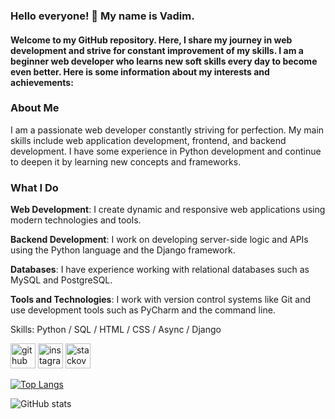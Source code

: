 ### **Hello everyone! 👋 My name is Vadim.**
#### Welcome to my GitHub repository. Here, I share my journey in web development and strive for constant improvement of my skills. I am a beginner web developer who learns new soft skills every day to become even better. Here is some information about my interests and achievements:

### **About Me**
I am a passionate web developer constantly striving for perfection. My main skills include web application development, frontend, and backend development. I have some experience in Python development and continue to deepen it by learning new concepts and frameworks.

### **What I Do**
**Web Development**: I create dynamic and responsive web applications using modern technologies and tools.

**Backend Development**: I work on developing server-side logic and APIs using the Python language and the Django framework.

**Databases**: I have experience working with relational databases such as MySQL and PostgreSQL.

**Tools and Technologies**: I work with version control systems like Git and use development tools such as PyCharm and the command line.


Skills: Python / SQL / HTML / CSS / Async / Django 



[<img src='https://cdn.jsdelivr.net/npm/simple-icons@3.0.1/icons/github.svg' alt='github' height='40'>](https://github.com/macalistervadim)  [<img src='https://cdn.jsdelivr.net/npm/simple-icons@3.0.1/icons/instagram.svg' alt='instagram' height='40'>](https://www.instagram.com/macalistervadim/)  [<img src='https://cdn.jsdelivr.net/npm/simple-icons@3.0.1/icons/stackoverflow.svg' alt='stackoverflow' height='40'>](https://stackoverflow.com/users/21965502)  

[![Top Langs](https://github-readme-stats.vercel.app/api/top-langs/?username=macalistervadim)](https://github.com/anuraghazra/github-readme-stats)

![GitHub stats](https://github-readme-stats.vercel.app/api?username=macalistervadim&show_icons=true)  


